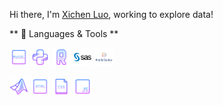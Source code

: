 

Hi there, I'm [Xichen Luo](https://www.linkedin.com/in/luoxich01/), working to explore data!

** :robot: Languages & Tools **

<code><img height="30" src="https://github.com/luoxich01/images/blob/main/MySQL.png"></code>
<code><img height="30" src="https://github.com/luoxich01/images/blob/main/Python.png"></code>
<code><img height="30" src="https://github.com/luoxich01/images/blob/main/R.png"></code>
<code><img height="30" src="https://github.com/luoxich01/images/blob/main/SAS.png"></code>
<code><img height="30" src="https://github.com/luoxich01/images/blob/main/Tableau.png"></code>

<code><img height="30" src="https://github.com/luoxich01/images/blob/main/MATLAB.png"></code>
<code><img height="30" src="https://github.com/luoxich01/images/blob/main/HTML.png"></code>
<code><img height="30" src="https://github.com/luoxich01/images/blob/main/CSS.png"></code>
<code><img height="30" src="https://github.com/luoxich01/images/blob/main/JavaScript.png"></code>

